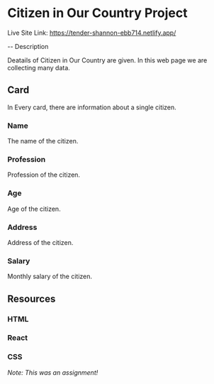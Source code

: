 # Citizen in Our Country Project

Live Site Link: https://tender-shannon-ebb714.netlify.app/

-- Description

Deatails of Citizen in Our Country are given. In this web page we are collecting many data.

## Card

In Every card, there are information about a single citizen.

### Name

The name of the citizen.

### Profession

Profession of the citizen.

### Age

Age of the citizen.

### Address

Address of the citizen.

### Salary

Monthly salary of the citizen.


## Resources

### HTML

### React

### CSS

*Note: This was an assignment!*